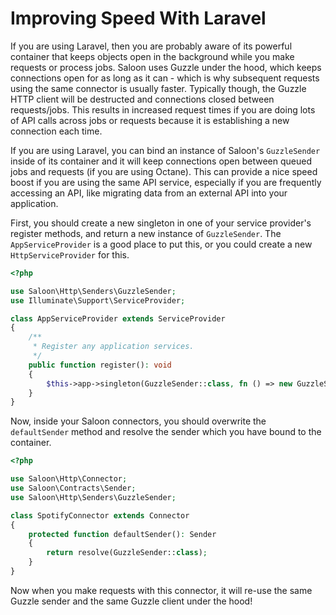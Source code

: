 # Improving Speed With Laravel

If you are using Laravel, then you are probably aware of its powerful container that keeps objects open in the background while you make requests or process jobs. Saloon uses Guzzle under the hood, which keeps connections open for as long as it can - which is why subsequent requests using the same connector is usually faster. Typically though, the Guzzle HTTP client will be destructed and connections closed between requests/jobs. This results in increased request times if you are doing lots of API calls across jobs or requests because it is establishing a new connection each time.

If you are using Laravel, you can bind an instance of Saloon's `GuzzleSender` inside of its container and it will keep connections open between queued jobs and requests (if you are using Octane). This can provide a nice speed boost if you are using the same API service, especially if you are frequently accessing an API, like migrating data from an external API into your application.

First, you should create a new singleton in one of your service provider's register methods, and return a new instance of `GuzzleSender`. The `AppServiceProvider` is a good place to put this, or you could create a new `HttpServiceProvider` for this.

```php
<?php

use Saloon\Http\Senders\GuzzleSender;
use Illuminate\Support\ServiceProvider;

class AppServiceProvider extends ServiceProvider
{
    /**
     * Register any application services.
     */
    public function register(): void
    {
        $this->app->singleton(GuzzleSender::class, fn () => new GuzzleSender);
    }
}
```

Now, inside your Saloon connectors, you should overwrite the `defaultSender` method and resolve the sender which you have bound to the container.

```php
<?php

use Saloon\Http\Connector;
use Saloon\Contracts\Sender;
use Saloon\Http\Senders\GuzzleSender;

class SpotifyConnector extends Connector
{
    protected function defaultSender(): Sender
    {
        return resolve(GuzzleSender::class);
    }
}
```

Now when you make requests with this connector, it will re-use the same Guzzle sender and the same Guzzle client under the hood!
